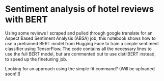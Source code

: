 # Sentiment analysis of hotel reviews with BERT
Using some reviews I scraped and pulled through google translate for an Aspect Based Sentiment Analysis (ABSA) job, this notebook shows how to use a pretrained BERT model from Hugging Face to train a simple sentiment classifier using TensorFlow. The code contains all the necessary lines to use the full BERT model, but are commented out to use distilBERT instead, to speed up the finetuning job.

Looking for an approach using the simple fit command?
(Will be uploaded soon!!!)
